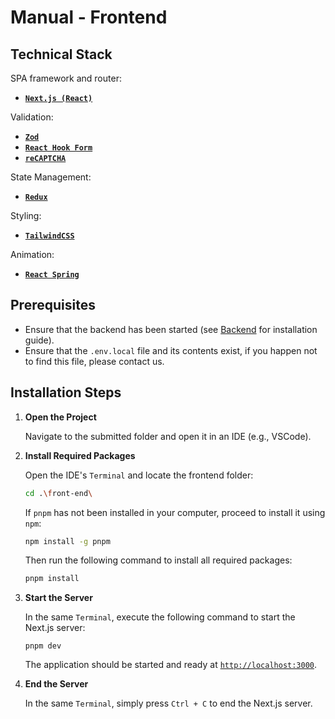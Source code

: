 # Manual - Frontend

## Technical Stack

SPA framework and router:

- **[`Next.js (React)`](https://nextjs.org/)**

Validation:

- **[`Zod`](https://zod.dev)**
- **[`React Hook Form`](https://react-hook-form.com)**
- **[`reCAPTCHA`](https://www.google.com/recaptcha/about/)**

State Management:

- **[`Redux`](https://redux.js.org)**

Styling:

- **[`TailwindCSS`](https://tailwindcss.com)**

Animation:

- **[`React Spring`](https://www.react-spring.dev)**

## Prerequisites

- Ensure that the backend has been started (see [Backend](#backend) for installation guide).
- Ensure that the `.env.local` file and its contents exist, if you happen not to find this file, please contact us. 

## Installation Steps

1. **Open the Project**  

    Navigate to the submitted folder and open it in an IDE   (e.g., VSCode).

2. **Install Required Packages**  

    Open the IDE's `Terminal` and locate the frontend    folder:

    ```bash
    cd .\front-end\
    ```

    If `pnpm` has not been installed in your computer,   proceed to install it using `npm`:

    ```bash
    npm install -g pnpm
    ```

    Then run the following command to install all required   packages:

    ```bash
    pnpm install
    ```

3. **Start the Server**  

    In the same `Terminal`, execute the following command to start the Next.js server:

    ```
    pnpm dev
    ```

    The application should be started and ready at   [`http://localhost:3000`](http://localhost:3000).

4. **End the Server**

    In the same `Terminal`, simply press `Ctrl + C` to end the Next.js server.
